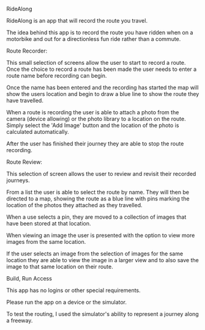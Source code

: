 RideAlong

RideAlong is an app that will record the route you travel.

The idea behind this app is to record the route you have ridden when on a motorbike and out for a directionless fun ride rather than a commute.


Route Recorder:

This small selection of screens allow the user to start to record a route. Once the choice to record a route has been made the user needs to enter a route name before recording can begin. 

Once the name has been entered and the recording has started the map will show the users location and begin to draw a blue line to show the route they have travelled. 

When a route is recording the user is able to attach a photo from the camera (device allowing) or the photo library to a location on the route. Simply select the 'Add Image' button and the location of the photo is calculated automatically.

After the user has finished their journey they are able to stop the route recording.


Route Review:

This selection of screen allows the user to review and revisit their recorded journeys.

From a list the user is able to select the route by name. They will then be directed to a map, showing the route as a blue line with pins marking the location of the photos they attached as they travelled.

When a use selects a pin, they are moved to a collection of images that have been stored at that location. 

When viewing an image the user is presented with the option to view more images from the same location.

If the user selects an image from the selection of images for the same location they are able to view the image in a larger view and to also save the image to that same location on their route.


Build, Run Access

This app has no logins or other special requirements. 

Please run the app on a device or the simulator.

To test the routing, I used the simulator's ability to represent a journey along a freeway.
